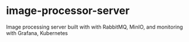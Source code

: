 # image-processor-server
Image processing server built with with RabbitMQ, MinIO, and monitoring with Grafana, Kubernetes
